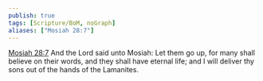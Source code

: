 ```yaml
---
publish: true
tags: [Scripture/BoM, noGraph]
aliases: ["Mosiah 28:7"]
---
```

[Mosiah 28:7](https://churchofjesuschrist.org/study/scriptures/bofm/mosiah/28?lang=eng&id=p7#p7) And the Lord said unto Mosiah: Let them go up, for many shall believe on their words, and they shall have eternal life; and I will deliver thy sons out of the hands of the Lamanites.
